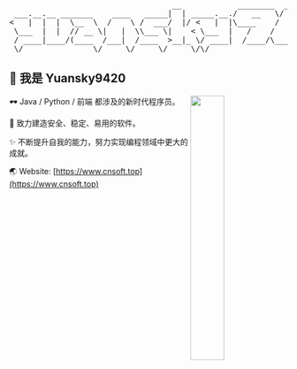 <pre>
                                   __            ________  _____ _______________   
 ___.__.__ _______    ____   _____|  | _____.__./   __   \/  |  |\_____  \   _  \  
<   |  |  |  \__  \  /    \ /  ___/  |/ <   |  |\____    /   |  |_/  ____/  /_\  \ 
 \___  |  |  // __ \|   |  \\___ \|    < \___  |   /    /    ^   /       \  \_/   \
 / ____|____/(____  /___|  /____  >__|_ \/ ____|  /____/\____   |\_______ \_____  /
 \/               \/     \/     \/     \/\/                  |__|        \/     \/ 
</pre>

## 👋 我是 **Yuansky9420**
<img align="right" src="https://github-readme-stats.vercel.app/api?username=yuansky9420" width="35%">

🕶️ Java / Python / 前端 都涉及的新时代程序员。  

🧿 致力建造安全、稳定、易用的软件。  

✨ 不断提升自我的能力，努力实现编程领域中更大的成就。  

🌏 Website: [https://www.cnsoft.top](https://www.cnsoft.top)
